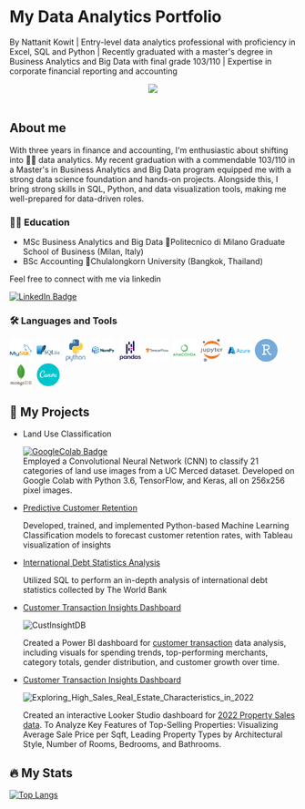 # My Data Analytics Portfolio
By Nattanit Kowit |
Entry-level data analytics professional with proficiency in Excel, SQL and Python |
Recently graduated with a master's degree in Business Analytics and Big Data with final grade 103/110 | 
Expertise in corporate financial reporting and accounting

<div id="header" align="center">
  <img src="https://media.giphy.com/media/Za2KlPwihhN2YJ6eno/giphy.gif" width="100"/>
</div>
<div id="header" align="center">
  <img src="https://komarev.com/ghpvc/?username=nmapr&style=flat-square&color=blue" alt=""/>
</div>

## About me
With three years in finance and accounting, I'm enthusiastic about shifting into :woman_technologist: data analytics. My recent graduation with a commendable 103/110 in a Master's in Business Analytics and Big Data program equipped me with a strong data science foundation and hands-on projects. Alongside this, I bring strong skills in SQL, Python, and data visualization tools, making me well-prepared for data-driven roles.

### 👩‍🎓 Education
- MSc Business Analytics and Big Data 🏫Politecnico di Milano Graduate School of Business (Milan, Italy)
- BSc Accounting 🏫Chulalongkorn University (Bangkok, Thailand)

Feel free to connect with me via linkedin <div id="badges">
  <a href="https://www.linkedin.com/in/nattk/">
    <img src="https://img.shields.io/badge/LinkedIn-blue?style=for-the-badge&logo=linkedin&logoColor=white" alt="LinkedIn Badge"/>
  </a>
</div>

### :hammer_and_wrench: Languages and Tools
<div>
  <img src="https://github.com/devicons/devicon/blob/master/icons/mysql/mysql-original-wordmark.svg" title="MySQL"  alt="MySQL" width="40" height="40"/>&nbsp;
  <img src="https://github.com/devicons/devicon/blob/master/icons/sqlite/sqlite-original-wordmark.svg" title="sqlite"  alt="sqlite" width="40" height="40"/>&nbsp;
  <img src="https://github.com/devicons/devicon/blob/master/icons/python/python-original-wordmark.svg" title="python" alt="python" width="40" height="40"/>&nbsp;
  <img src="https://github.com/devicons/devicon/blob/master/icons/numpy/numpy-original-wordmark.svg" title="numpy" alt="numpy" width="40" height="40"/>&nbsp;
  <img src="https://github.com/devicons/devicon/blob/master/icons/pandas/pandas-original-wordmark.svg" title="pandas" alt="pandas" width="40" height="40"/>&nbsp;
  <img src="https://github.com/devicons/devicon/blob/master/icons/tensorflow/tensorflow-original-wordmark.svg" title="tensorflow" alt="tensorflow" width="40" height="40"/>&nbsp;
  <img src="https://github.com/devicons/devicon/blob/master/icons/anaconda/anaconda-original-wordmark.svg" title="anaconda" alt="anaconda" width="40" height="40"/>&nbsp;
  <img src="https://github.com/devicons/devicon/blob/master/icons/jupyter/jupyter-original-wordmark.svg" title="jupyter" alt="jupyter" width="40" height="40"/>&nbsp;
  <img src="https://github.com/devicons/devicon/blob/master/icons/azure/azure-original-wordmark.svg" title="azure" alt="azure" width="40" height="40"/>&nbsp;
  <img src="https://github.com/devicons/devicon/blob/master/icons/rstudio/rstudio-original.svg" title="rstudio" alt="rstudio" width="40" height="40"/>&nbsp;
  <img src="https://github.com/devicons/devicon/blob/master/icons/mongodb/mongodb-original-wordmark.svg" title="mongodb" alt="mongodb" width="40" height="40"/>&nbsp;
  <img src="https://github.com/devicons/devicon/blob/master/icons/canva/canva-original.svg" title="canva" **alt="canva" width="40" height="40"/>
</div>

## 📂 My Projects
- Land Use Classification
  <div id="badges">
  <a href="https://colab.research.google.com/drive/19KdNnD2Nv7v_pVMWJ4TuINaVy1Y2QTFa?usp=sharing">
    <img src="https://colab.research.google.com/assets/colab-badge.svg" alt="GoogleColab Badge"/>
  </a>
  </div>
  Employed a Convolutional Neural Network (CNN) to classify 21 categories of land use images from a UC Merced dataset. Developed on Google Colab with Python 3.6, TensorFlow, and Keras, all on 256x256 pixel images.

- [Predictive Customer Retention](https://github.com/nmapr/NK_Port/blob/e89b8f5c8c03d320d8b3bb3fb63d5b9d10bbb7c3/Customer%20retention%20prediction.ipynb)

  Developed, trained, and implemented Python-based Machine Learning Classification models to forecast customer retention rates, with Tableau visualization of insights

- [International Debt Statistics Analysis](https://github.com/nmapr/NK_Port/blob/abdd0f34944388f8e980e11ecea2f870438eb1a5/International%20Debt%20Analysis.ipynb)

  Utilized SQL to perform an in-depth analysis of international debt statistics collected by The World Bank

- [Customer Transaction Insights Dashboard](https://github.com/nmapr/NK_Port/blob/78ff6d0589f26d72c5ff9dda7dd2528e56e4e69c/Customer%20Transaction%20Insights_PowerBI.pdf)

  <img width="1409" alt="CustInsightDB" src="https://github.com/nmapr/NK_Port/assets/119261876/81d197a8-a4fe-4f0f-af65-6746e9fec258">

  Created a Power BI dashboard for [customer transaction](https://www.kaggle.com/datasets/bkcoban/customer-transactions/) data analysis, including visuals for spending trends, top-performing merchants, category totals, gender distribution, and customer growth over time.

- [Customer Transaction Insights Dashboard](https://lookerstudio.google.com/reporting/abe26e23-da4d-478d-a115-ea653064270f)

  ![Exploring_High_Sales_Real_Estate_Characteristics_in_2022](https://github.com/nmapr/NK_Port/assets/119261876/3abb0a8d-04cf-4865-9cc7-c12d5a40b232)

  Created an interactive Looker Studio dashboard for [2022 Property Sales data](https://www.kaggle.com/datasets/agungpambudi/property-sales-data-real-estate-trends/data). To Analyze Key Features of Top-Selling Properties: Visualizing Average Sale Price per Sqft, Leading Property Types by Architectural Style, Number of Rooms, Bedrooms, and Bathrooms.

## 🔥 My Stats
[![Top Langs](https://github-readme-stats.vercel.app/api/top-langs/?username=nmapr&layout=compact&theme=vision-friendly-dark)](https://github.com/anuraghazra/github-readme-stats)
